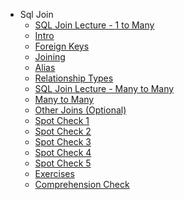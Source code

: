 - Sql Join
  - [SQL Join Lecture - 1 to Many](./SQL-Join-Lecture---1-to-Many.md "SQL Join Lecture - 1 to Many")
  - [Intro](./Intro.md "Intro")
  - [Foreign Keys](./Foreign-Keys.md "Foreign Keys")
  - [Joining](./Joining.md "Joining")
  - [Alias](./Alias.md "Alias")
  - [Relationship Types](./Relationship-Types.md "Relationship Types")
  - [SQL Join Lecture - Many to Many](./SQL-Join-Lecture---Many-to-Many.md "SQL Join Lecture - Many to Many")
  - [Many to Many](./Many-to-Many.md "Many to Many")
  - [Other Joins (Optional)](./Other-Joins--Optional-.md "Other Joins (Optional)")
  - [Spot Check 1](./Spot-Check-1.md "Spot Check 1")
  - [Spot Check 2](./Spot-Check-2.md "Spot Check 2")
  - [Spot Check 3](./Spot-Check-3.md "Spot Check 3")
  - [Spot Check 4](./Spot-Check-4.md "Spot Check 4")
  - [Spot Check 5](./Spot-Check-5.md "Spot Check 5")
  - [Exercises](./Exercises.md "Exercises")
  - [Comprehension Check](./Comprehension-Check.md "Comprehension Check")
